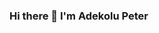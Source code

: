 ### Hi there 👋 I'm Adekolu Peter

<!--
**Savepeter2/Savepeter2** is a ✨ _special_ ✨ repository because its `README.md` (this file) appears on your GitHub profile.

Here are some ideas to get you started:

- ❤️ I provide data-driven solutions to real-world problems...
- 🌱 I’m currently learning about data engineering and look forward to building more interesting projects in the niche...
- 👯 I’m looking to collaborate with clients, and data professionals in solving more interesting problems that provide value...
- 🤔 I’m open to internships, roles that will improve my career growth and add value to the organization...
- 💬 Ask me about Data analytics related topics...
- 📫 How to reach me: https://www.linkedin.com/in/peter-adekolu-593a001a1/ ...
- 😄 Pronouns: Him/He/His...
- ⚡ Fun fact: When I'm not studying or doing Analytics stuff, I'm playing FIFA, playing football, watching movies or eating...
-->
